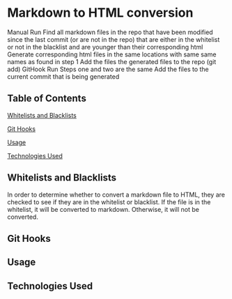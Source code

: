 # Markdown to HTML conversion

Manual Run
Find all markdown files in the repo that have been modified since the last commit (or are not in the repo) that are either in the whitelist or not in the blacklist and are younger than their corresponding html 
Generate corresponding html files in the same locations with same same names as found in step 1
Add the files the generated files to the repo (git add)
GitHook Run
Steps one and two are the same
Add the files to the current commit that is being generated

## Table of Contents
[Whitelists and Blacklists](https://github.com/ria-bhandari/MD_to_HTML?tab=readme-ov-file#whitelists-and-blacklists)

[Git Hooks](https://github.com/ria-bhandari/MD_to_HTML?tab=readme-ov-file#git-hooks)

[Usage](https://github.com/ria-bhandari/MD_to_HTML?tab=readme-ov-file#usage)

[Technologies Used](https://github.com/ria-bhandari/MD_to_HTML?tab=readme-ov-file#technologies-used)

## Whitelists and Blacklists

In order to determine whether to convert a markdown file to HTML, they are checked to see if they are in the whitelist or blacklist. If the file is in the whitelist, it will be converted to markdown. Otherwise, it will not be converted. 


## Git Hooks



## Usage

## Technologies Used



